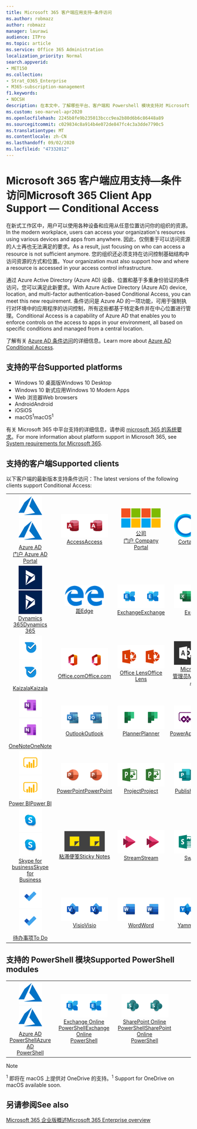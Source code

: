 ```yaml
---
title: Microsoft 365 客户端应用支持—条件访问
ms.author: robmazz
author: robmazz
manager: laurawi
audience: ITPro
ms.topic: article
ms.service: Office 365 Administration
localization_priority: Normal
search.appverid:
- MET150
ms.collection:
- Strat_O365_Enterprise
- M365-subscription-management
f1.keywords:
- NOCSH
description: 在本文中，了解哪些平台、客户端和 Powershell 模块支持对 Microsoft 365 进行条件访问。
ms.custom: seo-marvel-apr2020
ms.openlocfilehash: 2245b8fe9b235013bccc9ea2b80d6b6c86448a89
ms.sourcegitcommit: c029834c8a914b4e072de847fc4c3a3dde7790c5
ms.translationtype: MT
ms.contentlocale: zh-CN
ms.lasthandoff: 09/02/2020
ms.locfileid: "47332012"
---
```

# <a name="microsoft-365-client-app-support--conditional-access"></a><span data-ttu-id="cc241-103">Microsoft 365 客户端应用支持—条件访问</span><span class="sxs-lookup"><span data-stu-id="cc241-103">Microsoft 365 Client App Support — Conditional Access</span></span>

<span data-ttu-id="cc241-104">在新式工作区中，用户可以使用各种设备和应用从任意位置访问你的组织的资源。</span><span class="sxs-lookup"><span data-stu-id="cc241-104">In the modern workplace, users can access your organization's resources using various devices and apps from anywhere.</span></span> <span data-ttu-id="cc241-105">因此，仅侧重于可以访问资源的人士再也无法满足的要求。</span><span class="sxs-lookup"><span data-stu-id="cc241-105">As a result, just focusing on who can access a resource is not sufficient anymore.</span></span> <span data-ttu-id="cc241-106">您的组织还必须支持在访问控制基础结构中访问资源的方式和位置。</span><span class="sxs-lookup"><span data-stu-id="cc241-106">Your organization must also support how and where a resource is accessed in your access control infrastructure.</span></span>

<span data-ttu-id="cc241-107">通过 Azure Active Directory (Azure AD) 设备、位置和基于多重身份验证的条件访问，您可以满足此新要求。</span><span class="sxs-lookup"><span data-stu-id="cc241-107">With Azure Active Directory (Azure AD) device, location, and multi-factor authentication-based Conditional Access, you can meet this new requirement.</span></span> <span data-ttu-id="cc241-108">条件访问是 Azure AD 的一项功能，可用于强制执行对环境中的应用程序的访问控制，所有这些都基于特定条件并在中心位置进行管理。</span><span class="sxs-lookup"><span data-stu-id="cc241-108">Conditional Access is a capability of Azure AD that enables you to enforce controls on the access to apps in your environment, all based on specific conditions and managed from a central location.</span></span>

<span data-ttu-id="cc241-109">了解有关 [Azure AD 条件访问](https://docs.microsoft.com/azure/active-directory/conditional-access/)的详细信息。</span><span class="sxs-lookup"><span data-stu-id="cc241-109">Learn more about [Azure AD Conditional Access](https://docs.microsoft.com/azure/active-directory/conditional-access/).</span></span>

## <a name="supported-platforms"></a><span data-ttu-id="cc241-110">支持的平台</span><span class="sxs-lookup"><span data-stu-id="cc241-110">Supported platforms</span></span>

 - <span data-ttu-id="cc241-111">Windows 10 桌面版</span><span class="sxs-lookup"><span data-stu-id="cc241-111">Windows 10 Desktop</span></span>
 - <span data-ttu-id="cc241-112">Windows 10 新式应用</span><span class="sxs-lookup"><span data-stu-id="cc241-112">Windows 10 Modern Apps</span></span>
 - <span data-ttu-id="cc241-113">Web 浏览器</span><span class="sxs-lookup"><span data-stu-id="cc241-113">Web browsers</span></span>
 - <span data-ttu-id="cc241-114">Android</span><span class="sxs-lookup"><span data-stu-id="cc241-114">Android</span></span>
 - <span data-ttu-id="cc241-115">iOS</span><span class="sxs-lookup"><span data-stu-id="cc241-115">iOS</span></span>
 - <span data-ttu-id="cc241-116">macOS<sup>1</sup></span><span class="sxs-lookup"><span data-stu-id="cc241-116">macOS<sup>1</sup></span></span>

<span data-ttu-id="cc241-117">有关 Microsoft 365 中平台支持的详细信息，请参阅 [microsoft 365 的系统要求](https://products.office.com/office-system-requirements)。</span><span class="sxs-lookup"><span data-stu-id="cc241-117">For more information about platform support in Microsoft 365, see [System requirements for Microsoft 365](https://products.office.com/office-system-requirements).</span></span>

## <a name="supported-clients"></a><span data-ttu-id="cc241-118">支持的客户端</span><span class="sxs-lookup"><span data-stu-id="cc241-118">Supported clients</span></span>

<span data-ttu-id="cc241-119">以下客户端的最新版本支持条件访问：</span><span class="sxs-lookup"><span data-stu-id="cc241-119">The latest versions of the following clients support Conditional Access:</span></span>

| | | | | | |
|:---:|:---:|:---:|:---:|:---:|:---:|
| <span data-ttu-id="cc241-120">![Azure 图标](../media/o365-azure-64x64.png)</span><span class="sxs-lookup"><span data-stu-id="cc241-120">![Azure icon](../media/o365-azure-64x64.png)</span></span> <br> [<span data-ttu-id="cc241-121">Azure AD <br> 门户 </span><span class="sxs-lookup"><span data-stu-id="cc241-121">Azure AD <br> Portal </span></span>](https://azure.microsoft.com/features/azure-portal/) | <span data-ttu-id="cc241-122">![Access 图标](../media/o365-access-64x64.png)</span><span class="sxs-lookup"><span data-stu-id="cc241-122">![Access icon](../media/o365-access-64x64.png)</span></span> <br> [<span data-ttu-id="cc241-123">Access</span><span class="sxs-lookup"><span data-stu-id="cc241-123">Access</span></span>](https://products.office.com/access) | <span data-ttu-id="cc241-124">![公司门户图标](../media/o365-microsoft-64x64.png)</span><span class="sxs-lookup"><span data-stu-id="cc241-124">![Company portal icon](../media/o365-microsoft-64x64.png)</span></span> <br> [<span data-ttu-id="cc241-125">公司 <br> 门户 </span><span class="sxs-lookup"><span data-stu-id="cc241-125">Company <br> Portal </span></span>](https://docs.microsoft.com/intune-user-help/sign-in-to-the-company-portal)  | <span data-ttu-id="cc241-126">![Cortana 图标](../media/o365-cortana-64x64.png)</span><span class="sxs-lookup"><span data-stu-id="cc241-126">![Cortana icon](../media/o365-cortana-64x64.png)</span></span> <br> [<span data-ttu-id="cc241-127">Cortana</span><span class="sxs-lookup"><span data-stu-id="cc241-127">Cortana</span></span>](https://www.microsoft.com/cortana) | <span data-ttu-id="cc241-128">![Delve 图标](../media/o365-delve-64x64.png)</span><span class="sxs-lookup"><span data-stu-id="cc241-128">![Delve icon](../media/o365-delve-64x64.png)</span></span> <br> [<span data-ttu-id="cc241-129">Delve</span><span class="sxs-lookup"><span data-stu-id="cc241-129">Delve</span></span>](https://products.office.com/business/intelligent-search) 
| <span data-ttu-id="cc241-130">![Dynamics 365 图标](../media/o365-dynamics365-64x64.png)</span><span class="sxs-lookup"><span data-stu-id="cc241-130">![Dynamics 365 icon](../media/o365-dynamics365-64x64.png)</span></span> <br> [<span data-ttu-id="cc241-131">Dynamics 365</span><span class="sxs-lookup"><span data-stu-id="cc241-131">Dynamics 365</span></span>](https://dynamics.microsoft.com) | <span data-ttu-id="cc241-132">![边缘图标](../media/o365-edge-64x64.png)</span><span class="sxs-lookup"><span data-stu-id="cc241-132">![Edge icon](../media/o365-edge-64x64.png)</span></span> <br> [<span data-ttu-id="cc241-133">距</span><span class="sxs-lookup"><span data-stu-id="cc241-133">Edge</span></span>](https://www.microsoft.com/windows/microsoft-edge) | <span data-ttu-id="cc241-134">![Exchange 图标](../media/o365-exchange-64x64.png)</span><span class="sxs-lookup"><span data-stu-id="cc241-134">![Exchange icon](../media/o365-exchange-64x64.png)</span></span> <br> [<span data-ttu-id="cc241-135">Exchange</span><span class="sxs-lookup"><span data-stu-id="cc241-135">Exchange</span></span>](https://products.office.com/exchange/exchange-online) | <span data-ttu-id="cc241-136">![Excel 图标](../media/o365-excel-64x64.png)</span><span class="sxs-lookup"><span data-stu-id="cc241-136">![Excel icon](../media/o365-excel-64x64.png)</span></span> <br> [<span data-ttu-id="cc241-137">Excel</span><span class="sxs-lookup"><span data-stu-id="cc241-137">Excel</span></span>](https://products.office.com/excel) | <span data-ttu-id="cc241-138">![Forms 图标](../media/o365-forms-64x64.png)</span><span class="sxs-lookup"><span data-stu-id="cc241-138">![Forms icon](../media/o365-forms-64x64.png)</span></span> <br> [<span data-ttu-id="cc241-139">Forms</span><span class="sxs-lookup"><span data-stu-id="cc241-139">Forms</span></span>](https://flow.microsoft.com/connectors/shared_microsoftforms/microsoft-forms/) 
| <span data-ttu-id="cc241-140">![Kaizala 图标](../media/o365-kaizala-64x64.png)</span><span class="sxs-lookup"><span data-stu-id="cc241-140">![Kaizala icon](../media/o365-kaizala-64x64.png)</span></span> <br> [<span data-ttu-id="cc241-141">Kaizala</span><span class="sxs-lookup"><span data-stu-id="cc241-141">Kaizala</span></span>](https://products.office.com/en/business/microsoft-kaizala) | <span data-ttu-id="cc241-142">![Office.com 图标](../media/o365-office-64x64.png)</span><span class="sxs-lookup"><span data-stu-id="cc241-142">![Office.com icon](../media/o365-office-64x64.png)</span></span> <br> [<span data-ttu-id="cc241-143">Office.com</span><span class="sxs-lookup"><span data-stu-id="cc241-143">Office.com</span></span>](https://www.office.com/) | <span data-ttu-id="cc241-144">![镜头图标](../media/o365-lens-64x64.png)</span><span class="sxs-lookup"><span data-stu-id="cc241-144">![Lens icon](../media/o365-lens-64x64.png)</span></span> <br> [<span data-ttu-id="cc241-145">Office Lens</span><span class="sxs-lookup"><span data-stu-id="cc241-145">Office Lens</span></span>](https://www.microsoft.com/p/office-lens/9wzdncrfj3t8?activetab=pivot%3Aoverviewtab) | <span data-ttu-id="cc241-146">![Office 365 管理员图标](../media/o365-o365admin-64x64.png)</span><span class="sxs-lookup"><span data-stu-id="cc241-146">![Office 365 Admin icon](../media/o365-o365admin-64x64.png)</span></span> <br> [<span data-ttu-id="cc241-147">Microsoft 365 <br> 管理员</span><span class="sxs-lookup"><span data-stu-id="cc241-147">Microsoft 365 <br> Admin</span></span>](https://products.office.com/business/manage-office-365-admin-app) | <span data-ttu-id="cc241-148">![OneDrive for Business 图标](../media/o365-OneDrive-64x64.png)</span><span class="sxs-lookup"><span data-stu-id="cc241-148">![OneDrive for Business icon](../media/o365-OneDrive-64x64.png)</span></span> <br> [<span data-ttu-id="cc241-149">OneDrive<sup>1</sup></span><span class="sxs-lookup"><span data-stu-id="cc241-149">OneDrive<sup>1</sup></span></span>](https://products.office.com/onedrive-for-business/online-cloud-storage) 
| <span data-ttu-id="cc241-150">![OneNote 图标](../media/o365-OneNote-64x64.png)</span><span class="sxs-lookup"><span data-stu-id="cc241-150">![OneNote icon](../media/o365-OneNote-64x64.png)</span></span> <br> [<span data-ttu-id="cc241-151">OneNote</span><span class="sxs-lookup"><span data-stu-id="cc241-151">OneNote</span></span>](https://products.office.com/onenote) | <span data-ttu-id="cc241-152">![Outlook 图标](../media/o365-outlook-64x64.png)</span><span class="sxs-lookup"><span data-stu-id="cc241-152">![Outlook icon](../media/o365-outlook-64x64.png)</span></span> <br> [<span data-ttu-id="cc241-153">Outlook</span><span class="sxs-lookup"><span data-stu-id="cc241-153">Outlook</span></span>](https://products.office.com/outlook) | <span data-ttu-id="cc241-154">![Planner 图标](../media/o365-planner-64x64.png)</span><span class="sxs-lookup"><span data-stu-id="cc241-154">![Planner icon](../media/o365-planner-64x64.png)</span></span> <br> [<span data-ttu-id="cc241-155">Planner</span><span class="sxs-lookup"><span data-stu-id="cc241-155">Planner</span></span>](https://products.office.com/business/task-management-software) | <span data-ttu-id="cc241-156">![PowerApps 图标](../media/o365-powerapps-64x64.png)</span><span class="sxs-lookup"><span data-stu-id="cc241-156">![PowerApps icon](../media/o365-powerapps-64x64.png)</span></span> <br> [<span data-ttu-id="cc241-157">PowerApps</span><span class="sxs-lookup"><span data-stu-id="cc241-157">PowerApps</span></span>](https://powerapps.microsoft.com) | <span data-ttu-id="cc241-158">![电源自动图标](../media/o365-flow-64x64.png)</span><span class="sxs-lookup"><span data-stu-id="cc241-158">![Power Automate icon](../media/o365-flow-64x64.png)</span></span> <br> [<span data-ttu-id="cc241-159">电源 <br> 自动化</span><span class="sxs-lookup"><span data-stu-id="cc241-159">Power <br> Automate</span></span>](https://flow.microsoft.com)
| <span data-ttu-id="cc241-160">![PowerBI 图标](../media/o365-powerbi-64x64.png)</span><span class="sxs-lookup"><span data-stu-id="cc241-160">![PowerBI icon](../media/o365-powerbi-64x64.png)</span></span> <br> [<span data-ttu-id="cc241-161">Power BI</span><span class="sxs-lookup"><span data-stu-id="cc241-161">Power BI</span></span>](https://powerbi.microsoft.com) | <span data-ttu-id="cc241-162">![PowerPoint 图标](../media/o365-powerpoint-64x64.png)</span><span class="sxs-lookup"><span data-stu-id="cc241-162">![PowerPoint icon](../media/o365-powerpoint-64x64.png)</span></span> <br> [<span data-ttu-id="cc241-163">PowerPoint</span><span class="sxs-lookup"><span data-stu-id="cc241-163">PowerPoint</span></span>](https://products.office.com/powerpoint) | <span data-ttu-id="cc241-164">![Project 图标](../media/o365-project-64x64.png)</span><span class="sxs-lookup"><span data-stu-id="cc241-164">![Project icon](../media/o365-project-64x64.png)</span></span> <br> [<span data-ttu-id="cc241-165">Project</span><span class="sxs-lookup"><span data-stu-id="cc241-165">Project</span></span>](https://products.office.com/project) | <span data-ttu-id="cc241-166">![Publisher 图标](../media/o365-publisher-64x64.png)</span><span class="sxs-lookup"><span data-stu-id="cc241-166">![Publisher icon](../media/o365-publisher-64x64.png)</span></span> <br> [<span data-ttu-id="cc241-167">Publisher</span><span class="sxs-lookup"><span data-stu-id="cc241-167">Publisher</span></span>](https://products.office.com/publisher) | <span data-ttu-id="cc241-168">![SharePoint 图标](../media/o365-sharepoint-64x64.png)</span><span class="sxs-lookup"><span data-stu-id="cc241-168">![SharePoint icon](../media/o365-sharepoint-64x64.png)</span></span> <br> [<span data-ttu-id="cc241-169">Sharepoint</span><span class="sxs-lookup"><span data-stu-id="cc241-169">Sharepoint</span></span>](https://products.office.com/sharepoint) 
| <span data-ttu-id="cc241-170">![Skype for Business 图标](../media/o365-skypeforbusiness-64x64.png)</span><span class="sxs-lookup"><span data-stu-id="cc241-170">![Skype for Business icon](../media/o365-skypeforbusiness-64x64.png)</span></span> <br> [<span data-ttu-id="cc241-171">Skype for <br> business</span><span class="sxs-lookup"><span data-stu-id="cc241-171">Skype for <br> Business</span></span>](https://www.skype.com/business/) | <span data-ttu-id="cc241-172">![粘滞便笺图标](../media/o365-stickynotes-64x64.png)</span><span class="sxs-lookup"><span data-stu-id="cc241-172">![Sticky Notes icon](../media/o365-stickynotes-64x64.png)</span></span> <br> [<span data-ttu-id="cc241-173">粘滞便笺</span><span class="sxs-lookup"><span data-stu-id="cc241-173">Sticky Notes</span></span>](https://www.microsoft.com/p/microsoft-sticky-notes/9nblggh4qghw) | <span data-ttu-id="cc241-174">![Stream 图标](../media/o365-stream-64x64.png)</span><span class="sxs-lookup"><span data-stu-id="cc241-174">![Stream icon](../media/o365-stream-64x64.png)</span></span> <br> [<span data-ttu-id="cc241-175">Stream</span><span class="sxs-lookup"><span data-stu-id="cc241-175">Stream</span></span>](https://stream.microsoft.com) | <span data-ttu-id="cc241-176">![Sway 图标](../media/o365-sway-64x64.png)</span><span class="sxs-lookup"><span data-stu-id="cc241-176">![Sway icon](../media/o365-sway-64x64.png)</span></span> <br> [<span data-ttu-id="cc241-177">Sway</span><span class="sxs-lookup"><span data-stu-id="cc241-177">Sway</span></span>](https://sway.com) | <span data-ttu-id="cc241-178">![Teams 图标](../media/o365-teams-64x64.png)</span><span class="sxs-lookup"><span data-stu-id="cc241-178">![Teams icon](../media/o365-teams-64x64.png)</span></span> <br> [<span data-ttu-id="cc241-179">Teams</span><span class="sxs-lookup"><span data-stu-id="cc241-179">Teams</span></span>](https://products.office.com/microsoft-teams/group-chat-software) 
| <span data-ttu-id="cc241-180">![To Do 图标](../media/o365-todo-64x64.png)</span><span class="sxs-lookup"><span data-stu-id="cc241-180">![To Do icon](../media/o365-todo-64x64.png)</span></span> <br> [<span data-ttu-id="cc241-181">待办事项</span><span class="sxs-lookup"><span data-stu-id="cc241-181">To Do</span></span>](https://todo.microsoft.com) | <span data-ttu-id="cc241-182">![Visio 图标](../media/o365-visio-64x64.png)</span><span class="sxs-lookup"><span data-stu-id="cc241-182">![Visio icon](../media/o365-visio-64x64.png)</span></span> <br> [<span data-ttu-id="cc241-183">Visio</span><span class="sxs-lookup"><span data-stu-id="cc241-183">Visio</span></span>](https://products.office.com/visio/flowchart-software) | <span data-ttu-id="cc241-184">![Word 图标](../media/o365-word-64x64.png)</span><span class="sxs-lookup"><span data-stu-id="cc241-184">![Word icon](../media/o365-word-64x64.png)</span></span> <br> [<span data-ttu-id="cc241-185">Word</span><span class="sxs-lookup"><span data-stu-id="cc241-185">Word</span></span>](https://products.office.com/word) | <span data-ttu-id="cc241-186">![Yammer 图标](../media/o365-yammer-64x64.png)</span><span class="sxs-lookup"><span data-stu-id="cc241-186">![Yammer icon](../media/o365-yammer-64x64.png)</span></span> <br> [<span data-ttu-id="cc241-187">Yammer</span><span class="sxs-lookup"><span data-stu-id="cc241-187">Yammer</span></span>](https://products.office.com/yammer/yammer-overview)

## <a name="supported-powershell-modules"></a><span data-ttu-id="cc241-188">支持的 PowerShell 模块</span><span class="sxs-lookup"><span data-stu-id="cc241-188">Supported PowerShell modules</span></span>

| | | | | | |
|:---:|:---:|:---:|:---:|:---:|:---:|
| <span data-ttu-id="cc241-189">![Azure 图标](../media/o365-azure-64x64.png)</span><span class="sxs-lookup"><span data-stu-id="cc241-189">![Azure icon](../media/o365-azure-64x64.png)</span></span> <br> [<span data-ttu-id="cc241-190">Azure AD <br> PowerShell</span><span class="sxs-lookup"><span data-stu-id="cc241-190">Azure AD <br> PowerShell</span></span>](https://docs.microsoft.com/powershell/azure/active-directory/overview?view=azureadps-2.0) | <span data-ttu-id="cc241-191">![Exchange 图标](../media/o365-exchange-64x64.png)</span><span class="sxs-lookup"><span data-stu-id="cc241-191">![Exchange icon](../media/o365-exchange-64x64.png)</span></span> <br> [<span data-ttu-id="cc241-192">Exchange Online <br> PowerShell</span><span class="sxs-lookup"><span data-stu-id="cc241-192">Exchange Online <br> PowerShell</span></span>](https://docs.microsoft.com/powershell/exchange/exchange-online/exchange-online-powershell?view=exchange-ps) | <span data-ttu-id="cc241-193">![SharePoint 图标](../media/o365-sharepoint-64x64.png)</span><span class="sxs-lookup"><span data-stu-id="cc241-193">![SharePoint icon](../media/o365-sharepoint-64x64.png)</span></span> <br> [<span data-ttu-id="cc241-194">SharePoint Online <br> PowerShell</span><span class="sxs-lookup"><span data-stu-id="cc241-194">SharePoint Online <br> PowerShell</span></span>](https://docs.microsoft.com/powershell/sharepoint/sharepoint-online/connect-sharepoint-online)

> [!NOTE]
> <span data-ttu-id="cc241-195"><sup>1</sup> 即将在 macOS 上提供对 OneDrive 的支持。</span><span class="sxs-lookup"><span data-stu-id="cc241-195"><sup>1</sup> Support for OneDrive on macOS available soon.</span></span>

## <a name="see-also"></a><span data-ttu-id="cc241-196">另请参阅</span><span class="sxs-lookup"><span data-stu-id="cc241-196">See also</span></span>

[<span data-ttu-id="cc241-197">Microsoft 365 企业版概述</span><span class="sxs-lookup"><span data-stu-id="cc241-197">Microsoft 365 Enterprise overview</span></span>](microsoft-365-overview.md)
